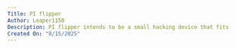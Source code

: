 ```yaml
---
Title: PI flipper
Author: Leaper1150
Description: PI flipper intends to be a small hacking device that fits in the many mint cans I have laying arround.
Created On: "8/15/2025"
---
```

